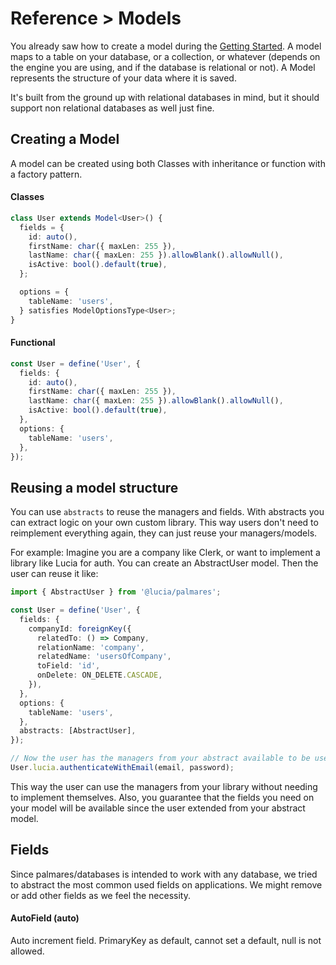 # Reference > Models

You already saw how to create a model during the [Getting Started](https://github.com/palmaresHQ/palmares/blob/model-fields-new-api/packages/databases/docs/consumers/getting-started/installation.md). A model maps to a table on your database, or a collection, or whatever (depends on the engine you are using, and if the database is relational or not). A Model represents the structure of your data where it is saved.

It's built from the ground up with relational databases in mind, but it should support non relational databases as well just fine.

## Creating a Model

A model can be created using both Classes with inheritance or function with a factory pattern.

#### Classes

```ts
class User extends Model<User>() {
  fields = {
    id: auto(),
    firstName: char({ maxLen: 255 }),
    lastName: char({ maxLen: 255 }).allowBlank().allowNull(),
    isActive: bool().default(true),
  };

  options = {
    tableName: 'users',
  } satisfies ModelOptionsType<User>;
}
```

#### Functional

```ts
const User = define('User', {
  fields: {
    id: auto(),
    firstName: char({ maxLen: 255 }),
    lastName: char({ maxLen: 255 }).allowBlank().allowNull(),
    isActive: bool().default(true),
  },
  options: {
    tableName: 'users',
  },
});
```

## Reusing a model structure

You can use `abstracts` to reuse the managers and fields. With abstracts you can extract logic on your own custom library. This way users don't need to reimplement everything again, they can just reuse your managers/models.

For example: Imagine you are a company like Clerk, or want to implement a library like Lucia for auth. You can create an AbstractUser model. Then the user can reuse it like:

```ts
import { AbstractUser } from '@lucia/palmares';

const User = define('User', {
  fields: {
    companyId: foreignKey({
      relatedTo: () => Company,
      relationName: 'company',
      relatedName: 'usersOfCompany',
      toField: 'id',
      onDelete: ON_DELETE.CASCADE,
    }),
  },
  options: {
    tableName: 'users',
  },
  abstracts: [AbstractUser],
});

// Now the user has the managers from your abstract available to be used like:
User.lucia.authenticateWithEmail(email, password);
```

This way the user can use the managers from your library without needing to implement themselves. Also, you guarantee that the fields you need on your model will be available since the user extended from your abstract model.

## Fields

Since palmares/databases is intended to work with any database, we tried to abstract the most common used fields on applications. We might remove or add other fields as we feel the necessity.

#### AutoField (auto)

Auto increment field. PrimaryKey as default, cannot set a default, null is not allowed.
